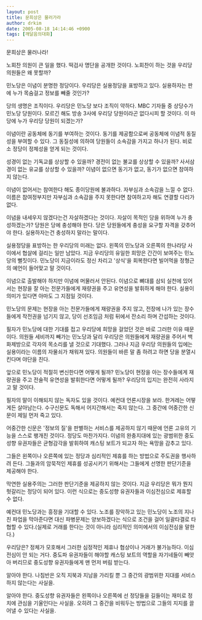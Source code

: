 ```yaml
---
layout: post
title: 문희상은 물러가라
author: drkim
date: 2005-08-18 14:14:46 +0900
tags: [깨달음의대화]
---
```

문희상은 물러나라!
  

  
노회찬 의원이 큰 일을 했다. 떡검사 명단을 공개한 것이다. 노회찬이 하는 것을 우리당 의원들은 왜 못할까?
  

  
민노당은 이념이 분명한 정당이다. 우리당은 실용정당을 표방하고 있다. 실용하자는 판에 누가 목숨걸고 정보를 빼줄 것인가?
  

  
당의 생명은 조직이다. 우리당은 민노당 보다 조직이 약하다. MBC 기자들 중 상당수가 민노당 당원이다. 모르긴 해도 방송 3사에 우리당 당원이라곤 없다시피 할 것이다. 이 마당에 누가 우리당 당원이 되겠는가?
  

  
이념이란 공동체에 동기를 부여하는 것이다. 동기를 제공함으로써 공동체에 이념적 동질성을 부여할 수 있다. 그 동질성에 의하여 당원들이 소속감을 가지고 하나가 된다. 비로소 정당이 정체성을 얻게 되는 것이다.
  

  
성경이 없는 기독교를 상상할 수 있을까? 경전이 없는 불교를 상상할 수 있을까? 사서삼경이 없는 유교를 상상할 수 있을까? 이념이 없으면 동기가 없고, 동기가 없으면 참여하지 않는다.
  

  
이념이 없어서는 참여한다 해도 종이당원에 불과하다. 자부심과 소속감을 느낄 수 없다. 이름은 참여정부지만 자부심과 소속감을 주지 못한다면 참여하고자 해도 연결할 다리가 없다.
  

  
이념을 내세우지 않겠다는건 자살하겠다는 것이다. 자살이 목적인 당을 위하여 누가 충성하겠는가? 당원은 당에 충성해야 한다. 당은 당원들에게 충성을 요구할 자격을 갖추어야 한다. 실용하자는건 충성하지 말라는 말이다.
  

  
실용정당을 표방하는 한 우리당의 미래는 없다. 왼쪽의 민노당과 오른쪽의 한나라당 사이에서 협살에 걸리는 일만 남았다. 지금 우리당의 유일한 희망은 간간이 보여주는 민노당의 뻘짓이다. 민노당이 지금이라도 정신 차리고 '상식'을 회복한다면 빌어먹을 정형근의 예언이 들어맞고 말 것이다.
  

  
이념으로 출발해야 하지만 이념에 머물러서 안된다. 이념으로 뼈대를 삼되 실천에 있어서는 현장을 잘 아는 전문가들에게 재량권을 주고 유연성을 발휘하게 해야 한다. 실용이 의미가 있다면 아마도 그 지점일 것이다.
  

  
민노당의 문제는 현장을 아는 전문가들에게 재량권을 주지 않고, 전장에 나가 있는 장수들에게 작전권을 넘기지 않고, 당이 선조임금 처럼 뒤에서 잔소리 하며 간섭하는 것이다.
  

  
필자가 민노당에 대한 기대를 접고 우리당에 희망을 걸었던 것은 바로 그러한 이유 때문이다. 의원들 세비까지 빼가는 민노당과 달리 우리당은 의원들에게 재량권을 주어서 백화제방으로 각자의 목소리를 낼 것으로 기대했다. 그러나 지금 우리당 의원들의 입에는 실용이라는 이름의 자물쇠가 채워져 있다. 의원들이 바른 말 좀 하려고 하면 당을 분열시킨다며 야단을 친다.
  

  
앞으로 민노당이 적절히 변신한다면 어떻게 될까? 민노당이 현장을 아는 장수들에게 재량권을 주고 전술적 유연성을 발휘한다면 어떻게 될까? 우리당의 입지는 완전히 사라지고 말 것이다.
  

  
필자의 말이 이해되지 않는 독자도 있을 것이다. 예컨대 언론시장을 보라. 한겨레는 어떻게든 살아남는다. 수구신문도 독해서 어지간해서는 죽지 않는다. 그 중간에 어중간한 신문이 제일 먼저 죽고 있다.
  

  
어중간한 신문은 '정보의 질'을 판별하는 서비스를 제공하지 않기 때문에 언론 고유의 기능을 스스로 팽개친 것이다. 정당도 마찬가지다. 이념의 완충지대에 있는 광범위한 중도성향 유권자들은 균형감각을 발휘하여 캐스팅 보트가 되고자 하는 욕망을 감추고 있다.
  

  
그들은 왼쪽이나 오른쪽에 있는 정당과 심리적인 제휴를 하는 방법으로 주도권을 행사하려 든다. 그들과의 암묵적인 제휴를 성공시키기 위해서는 그들에게 선명한 판단기준을 제공해야 한다.
  

  
막연한 실용주의는 그러한 판단기준을 제공하지 않는 것이다. 지금 우리당은 뭐가 뭔지 헛갈리는 정당이 되어 있다. 이런 식으로는 중도성향 유권자들과 이심전심으로 제휴할 수 없다.
  

  
예컨대 민노당과는 흥정을 기대할 수 있다. 노조를 장악하고 있는 민노당이 노조의 지나친 파업을 막아준다면 대신 파병문제는 양보하겠다는 식으로 조건을 걸어 일괄타결로 타협할 수 있다.(실제로 거래를 한다는 것이 아니라 심리적인 의미에서의 이심전심을 말한다.)
  

  
우리당은? 정체가 모호해서 그러한 심정적인 제휴나 협상이나 거래가 불가능하다. 이심전심이 안 되는 거다. 중도파 유권자들이 해야할 캐스팅 보트의 역할을 자기네들이 빼앗아 버리므로 중도성향 유권자들에게 맨 먼저 버림 받는다.
  

  
알아야 한다. 나침반은 오직 지북과 지남을 가리킬 뿐 그 중간의 광범위한 지대를 서비스하지 않는다는 사실을.
  

  
알아야 한다. 중도성향 유권자들은 왼쪽이나 오른쪽에 선 정당들을 길들이는 재미로 정치에 관심을 기울인다는 사실을. 오히려 그 중간을 비워두는 방법으로 그들의 지지를 끌어낼 수 있다는 사실을.